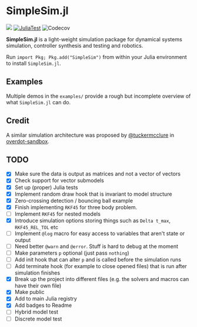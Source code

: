 # SimpleSim.jl

[![](https://img.shields.io/badge/docs-online-blue.svg)](https://janneshb.github.io/SimpleSim.jl/dev/)
[![JuliaTest](https://github.com/janneshb/SimpleSim.jl/workflows/CI/badge.svg)](https://github.com/janneshb/SimpleSim.jl/actions)
![Codecov](https://img.shields.io/codecov/c/github/janneshb/SimpleSim.jl)

<b>SimpleSim.jl</b> is a light-weight simulation package for dynamical systems simulation, controller synthesis and testing and robotics.

Run `import Pkg; Pkg.add("SimpleSim")` from within your Julia environment to install `SimpleSim.jl`.

## Examples

Multiple demos in the `examples/` provide a rough but incomplete overview of what `SimpleSim.jl` can do.


## Credit

A similar simulation architecture was proposed by [@tuckermcclure](https://www.github.com/tuckermcclure) in [overdot-sandbox](https://github.com/tuckermcclure/overdot-sandbox).

## TODO

- [x] Make sure the data is output as matrices and not a vector of vectors
- [x] Check support for vector submodels
- [x] Set up (proper) Julia tests
- [x] Implement random draw hook that is invariant to model structure
- [x] Zero-crossing detection / bouncing ball example
- [x] Finish implementing `RKF45` for three body problem.
- [ ] Implement `RKF45` for nested models
- [x] Introduce simulation options storing things such as `Delta t_max`, `RKF45_REL_TOL` etc
- [ ] Implement `@log` macro for easy access to variables that aren't state or output
- [ ] Need better `@warn` and `@error`. Stuff is hard to debug at the moment
- [ ] Make parameters `p` optional (just pass `nothing`)
- [ ] Add init hook that can alter `p` and is called before the simulation runs
- [ ] Add terminate hook (for example to close opened files) that is run after simulation finishes
- [x] Break up the project into different files (e.g. the solvers and macros can have their own file)
- [x] Make public
- [x] Add to main Julia registry
- [x] Add badges to Readme
- [ ] Hybrid model test
- [ ] Discrete model test
